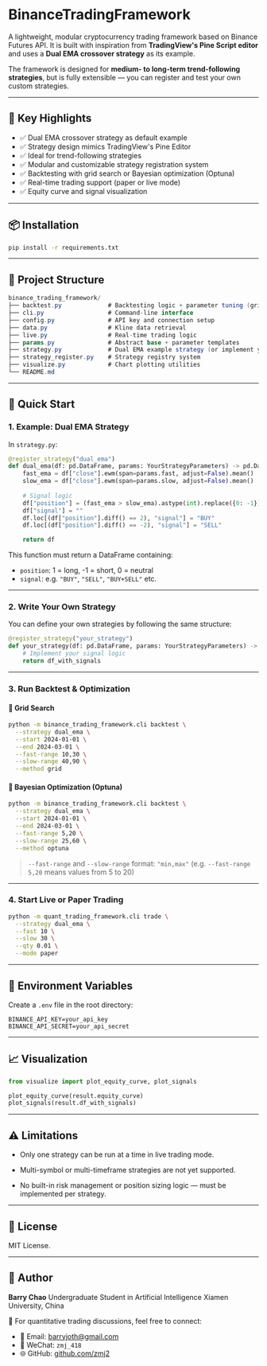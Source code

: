 # BinanceTradingFramework

A lightweight, modular cryptocurrency trading framework based on Binance Futures API. It is built with inspiration from **TradingView's Pine Script editor** and uses a **Dual EMA crossover strategy** as its example.

The framework is designed for **medium- to long-term trend-following strategies**, but is fully extensible — you can register and test your own custom strategies.

---

## 📌 Key Highlights

- ✅ Dual EMA crossover strategy as default example
- ✅ Strategy design mimics TradingView's Pine Editor
- ✅ Ideal for trend-following strategies
- ✅ Modular and customizable strategy registration system
- ✅ Backtesting with grid search or Bayesian optimization (Optuna)
- ✅ Real-time trading support (paper or live mode)
- ✅ Equity curve and signal visualization

---

## 📦 Installation

```bash
pip install -r requirements.txt
```

---

## 📁 Project Structure

```csharp
binance_trading_framework/
├── backtest.py             # Backtesting logic + parameter tuning (grid/optuna)
├── cli.py                  # Command-line interface
├── config.py               # API key and connection setup
├── data.py                 # Kline data retrieval
├── live.py                 # Real-time trading logic
├── params.py               # Abstract base + parameter templates
├── strategy.py             # Dual EMA example strategy (or implement your own)
├── strategy_register.py    # Strategy registry system
├── visualize.py            # Chart plotting utilities
└── README.md
```

---

## 🚀 Quick Start

### 1. Example: Dual EMA Strategy

In `strategy.py`:

```python
@register_strategy("dual_ema")
def dual_ema(df: pd.DataFrame, params: YourStrategyParameters) -> pd.DataFrame:
    fast_ema = df["close"].ewm(span=params.fast, adjust=False).mean()
    slow_ema = df["close"].ewm(span=params.slow, adjust=False).mean()
    
    # Signal logic
    df["position"] = (fast_ema > slow_ema).astype(int).replace({0: -1})
    df["signal"] = ""
    df.loc[(df["position"].diff() == 2), "signal"] = "BUY"
    df.loc[(df["position"].diff() == -2), "signal"] = "SELL"

    return df
```


This function must return a DataFrame containing:

* `position`: 1 = long, -1 = short, 0 = neutral
* `signal`: e.g. `"BUY"`, `"SELL"`, `"BUY+SELL"` etc.

---

### 2. Write Your Own Strategy

You can define your own strategies by following the same structure:

```python
@register_strategy("your_strategy")
def your_strategy(df: pd.DataFrame, params: YourStrategyParameters) -> pd.DataFrame:
    # Implement your signal logic
    return df_with_signals
```

---

### 3. Run Backtest & Optimization

#### 🔢 Grid Search

```bash
python -m binance_trading_framework.cli backtest \
  --strategy dual_ema \
  --start 2024-01-01 \
  --end 2024-03-01 \
  --fast-range 10,30 \
  --slow-range 40,90 \
  --method grid
```

#### 🤖 Bayesian Optimization (Optuna)

```bash
python -m binance_trading_framework.cli backtest \
  --strategy dual_ema \
  --start 2024-01-01 \
  --end 2024-03-01 \
  --fast-range 5,20 \
  --slow-range 25,60 \
  --method optuna
```

> `--fast-range` and `--slow-range` format: `"min,max"`
> (e.g. `--fast-range 5,20` means values from 5 to 20)

---

### 4. Start Live or Paper Trading

```bash
python -m quant_trading_framework.cli trade \
  --strategy dual_ema \
  --fast 10 \
  --slow 30 \
  --qty 0.01 \
  --mode paper
```

---


## 🧪 Environment Variables

Create a `.env` file in the root directory:

```
BINANCE_API_KEY=your_api_key
BINANCE_API_SECRET=your_api_secret
```

---

## 📈 Visualization

```python
from visualize import plot_equity_curve, plot_signals

plot_equity_curve(result.equity_curve)
plot_signals(result.df_with_signals)
```

---

## ⚠️ Limitations

* Only one strategy can be run at a time in live trading mode.

* Multi-symbol or multi-timeframe strategies are not yet supported.

* No built-in risk management or position sizing logic — must be implemented per strategy.

---

## 📄 License

MIT License.

---

## 👤 Author

**Barry Chao**
Undergraduate Student in Artificial Intelligence
Xiamen University, China

💬 For quantitative trading discussions, feel free to connect:

* 📧 Email: [barryjoth@gmail.com](mailto:barryjoth@gmail.com)
* 🧠 WeChat: `zmj_418`
* 🌐 GitHub: [github.com/zmj2](https://github.com/zmj2)








